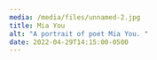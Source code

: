 ```yaml
---
media: /media/files/unnamed-2.jpg
title: Mia You
alt: "A portrait of poet Mia You. "
date: 2022-04-29T14:15:00-0500
---
```

